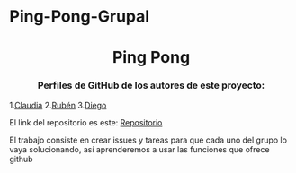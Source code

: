 # Ping-Pong-Grupal
<h1 align="center">Ping Pong</h1>

<h3 align="center">Perfiles de GitHub de los autores de este proyecto:</h3>

1.[Claudia](https://github.com/claudiaalozano)
2.[Rubén](https://github.com/rnoguer22)
3.[Diego](https://github.com/Diegodesantos1)

El link del repositorio es este: [Repositorio](https://github.com/Diegodesantos1/Ping-Pong-Grupal)

El trabajo consiste en crear issues y tareas para que cada uno del grupo lo vaya solucionando, así aprenderemos a usar las funciones que ofrece github
